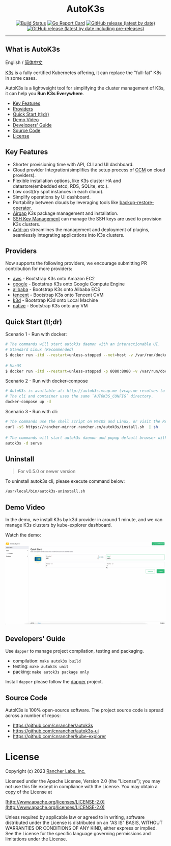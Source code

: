 <div align="center">
  <h1>AutoK3s</h1>
  <p>
    <a href="https://drone-pandaria.cnrancher.com/cnrancher/pandaria"><img alt="Build Status" src="http://drone-pandaria.cnrancher.com/api/badges/cnrancher/autok3s/status.svg"></a>
    <a href="https://goreportcard.com/report/github.com/cnrancher/autok3s"><img alt="Go Report Card" src="https://goreportcard.com/badge/github.com/cnrancher/autok3s"></a>
    <a href="https://github.com/cnrancher/autok3s/releases"><img alt="GitHub release (latest by date)" src="https://img.shields.io/github/v/release/cnrancher/autok3s?color=default&label=release&logo=github"></a>
    <a href="https://github.com/cnrancher/autok3s/releases"><img alt="GitHub release (latest by date including pre-releases)" src="https://img.shields.io/github/v/release/cnrancher/autok3s?include_prereleases&label=pre-release&logo=github"></a>
  </p>
</div>

<hr />

## What is AutoK3s

English / [简体中文](docs/i18n/zh_cn/README.md)

[K3s](https://github.com/k3s-io/k3s) is a fully certified Kubernetes offering, it can replace the "full-fat" K8s in some cases.

AutoK3s is a lightweight tool for simplifying the cluster management of K3s, it can help you **Run K3s Everywhere**.

<!-- toc -->

- [Key Features](#key-features)
- [Providers](#providers)
- [Quick Start (tl;dr)](#quick-start-tldr)
- [Demo Video](#demo-video)
- [Developers' Guide](#developers-guide)
- [Source Code](#source-code)
- [License](#license)

<!-- /toc -->

## Key Features

- Shorter provisioning time with API, CLI and UI dashboard.
- Cloud provider Integration(simplifies the setup process of [CCM](https://kubernetes.io/docs/concepts/architecture/cloud-controller) on cloud providers).
- Flexible installation options, like K3s cluster HA and datastore(embedded etcd, RDS, SQLite, etc.).
- Low cost(try spot instances in each cloud).
- Simplify operations by UI dashboard.
- Portability between clouds by leveraging tools like [backup-restore-operator](https://github.com/rancher/backup-restore-operator).
- [Airgap](docs/i18n/en_us/airgap/README.md) K3s package management and installation.
- [SSH Key Management](docs/i18n/en_us/sshkey/README.md) can manage the SSH keys are used to provision K3s clusters.
- [Add-on](docs/i18n/en_us/add-on/README.md) streamlines the management and deployment of plugins, seamlessly integrating applications into K3s clusters.

## Providers

Now supports the following providers, we encourage submitting PR contribution for more providers:

- [aws](docs/i18n/en_us/aws/README.md) - Bootstrap K3s onto Amazon EC2
- [google](docs/i18n/en_us/google/README.md) - Bootstrap K3s onto Google Compute Engine
- [alibaba](docs/i18n/en_us/alibaba/README.md) - Bootstrap K3s onto Alibaba ECS
- [tencent](docs/i18n/en_us/tencent/README.md) - Bootstrap K3s onto Tencent CVM
- [k3d](docs/i18n/en_us/k3d/README.md) - Bootstrap K3d onto Local Machine
- [native](docs/i18n/en_us/native/README.md) - Bootstrap K3s onto any VM

## Quick Start (tl;dr)

Scenario 1 - Run with docker:

```bash
# The commands will start autok3s daemon with an interactionable UI.
# Standard Linux (Recommended)
$ docker run -itd --restart=unless-stopped --net=host -v /var/run/docker.sock:/var/run/docker.sock cnrancher/autok3s:v0.9.0

# MacOS
$ docker run -itd --restart=unless-stopped -p 8080:8080 -v /var/run/docker.sock:/var/run/docker.sock -e DOCKER_HOST="" cnrancher/autok3s:v0.9.0
```

Scenario 2 - Run with docker-compose

```bash
# AutoK3s is available at: http://autok3s.vcap.me (vcap.me resolves to 127.0.0.1).
# The cli and container uses the same `AUTOK3S_CONFIG` directory.
docker-compose up -d
```

Scenario 3 - Run with cli:

```bash
# The commands use the shell script on MacOS and Linux, or visit the Releases page to download the executable for Windows.
curl -sS https://rancher-mirror.rancher.cn/autok3s/install.sh  | sh

# The commands will start autok3s daemon and popup default browser with an interactionable UI.
autok3s -d serve
```

## Uninstall

> For v0.5.0 or newer version

To uninstall autok3s cli, please execute command below:

```bash
/usr/local/bin/autok3s-uninstall.sh
```

## Demo Video

In the demo, we install K3s by k3d provider in around 1 minute, and
we can manage K3s clusters by kube-explorer dashboard.

Watch the demo:

![](docs/assets/autok3s-v0.7.0-demo.gif)

## Developers' Guide

Use `dapper` to manage project compilation, testing and packaging.

- compilation: `make autok3s build`
- testing: `make autok3s unit`
- packing: `make autok3s package only`

Install `dapper` please follow the [dapper](https://github.com/rancher/dapper) project.

## Source Code

AutoK3s is 100% open-source software. The project source code is spread across a number of repos:

- https://github.com/cnrancher/autok3s
- https://github.com/cnrancher/autok3s-ui
- https://github.com/cnrancher/kube-explorer

# License

Copyright (c) 2023 [Rancher Labs, Inc.](http://rancher.com)

Licensed under the Apache License, Version 2.0 (the "License");
you may not use this file except in compliance with the License.
You may obtain a copy of the License at

[http://www.apache.org/licenses/LICENSE-2.0](http://www.apache.org/licenses/LICENSE-2.0)

Unless required by applicable law or agreed to in writing, software
distributed under the License is distributed on an "AS IS" BASIS,
WITHOUT WARRANTIES OR CONDITIONS OF ANY KIND, either express or implied.
See the License for the specific language governing permissions and
limitations under the License.
